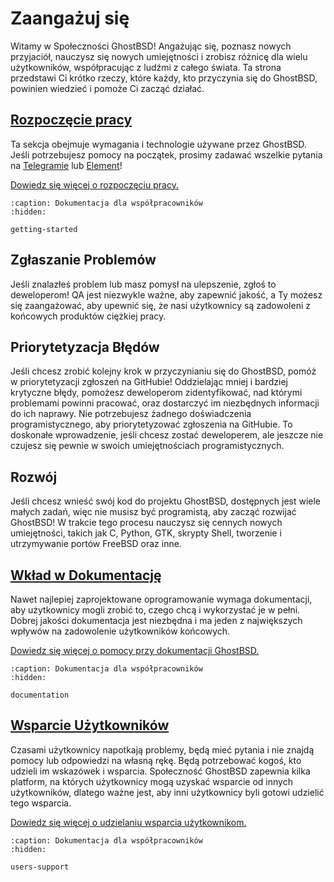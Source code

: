 Zaangażuj się
=============

Witamy w Społeczności GhostBSD! Angażując się, poznasz nowych przyjaciół, nauczysz się nowych umiejętności i zrobisz różnicę dla wielu użytkowników, współpracując z ludźmi z całego świata. Ta strona przedstawi Ci krótko rzeczy, które każdy, kto przyczynia się do GhostBSD, powinien wiedzieć i pomoże Ci zacząć działać.

## [Rozpoczęcie pracy](getting-started.md)

Ta sekcja obejmuje wymagania i technologie używane przez GhostBSD. Jeśli potrzebujesz pomocy na początek, prosimy zadawać wszelkie pytania na [Telegramie](https://t.me/ghostbsd) lub [Element](https://app.element.io/#/room/#ghostbsd:matrix.org)!

[Dowiedz się więcej o rozpoczęciu pracy.](getting-started.md)

```{toctree}
:caption: Dokumentacja dla współpracowników
:hidden:

getting-started
```

## Zgłaszanie Problemów
Jeśli znalazłeś problem lub masz pomysł na ulepszenie, zgłoś to deweloperom! QA jest niezwykle ważne, aby zapewnić jakość, a Ty możesz się zaangażować, aby upewnić się, że nasi użytkownicy są zadowoleni z końcowych produktów ciężkiej pracy.

## Priorytetyzacja Błędów
Jeśli chcesz zrobić kolejny krok w przyczynianiu się do GhostBSD, pomóż w priorytetyzacji zgłoszeń na GitHubie! Oddzielając mniej i bardziej krytyczne błędy, pomożesz deweloperom zidentyfikować, nad którymi problemami powinni pracować, oraz dostarczyć im niezbędnych informacji do ich naprawy. Nie potrzebujesz żadnego doświadczenia programistycznego, aby priorytetyzować zgłoszenia na GitHubie. To doskonałe wprowadzenie, jeśli chcesz zostać deweloperem, ale jeszcze nie czujesz się pewnie w swoich umiejętnościach programistycznych.

## Rozwój
Jeśli chcesz wnieść swój kod do projektu GhostBSD, dostępnych jest wiele małych zadań, więc nie musisz być programistą, aby zacząć rozwijać GhostBSD! W trakcie tego procesu nauczysz się cennych nowych umiejętności, takich jak C, Python, GTK, skrypty Shell, tworzenie i utrzymywanie portów FreeBSD oraz inne.

## [Wkład w Dokumentację](documentation.md)
Nawet najlepiej zaprojektowane oprogramowanie wymaga dokumentacji, aby użytkownicy mogli zrobić to, czego chcą i wykorzystać je w pełni. Dobrej jakości dokumentacja jest niezbędna i ma jeden z największych wpływów na zadowolenie użytkowników końcowych.

[Dowiedz się więcej o pomocy przy dokumentacji GhostBSD.](documentation.md)

```{toctree}
:caption: Dokumentacja dla współpracowników
:hidden:

documentation
```

## [Wsparcie Użytkowników](users-support.md)
Czasami użytkownicy napotkają problemy, będą mieć pytania i nie znajdą pomocy lub odpowiedzi na własną rękę. Będą potrzebować kogoś, kto udzieli im wskazówek i wsparcia. Społeczność GhostBSD zapewnia kilka platform, na których użytkownicy mogą uzyskać wsparcie od innych użytkowników, dlatego ważne jest, aby inni użytkownicy byli gotowi udzielić tego wsparcia.

[Dowiedz się więcej o udzielaniu wsparcia użytkownikom.](users-support.md)

```{toctree}
:caption: Dokumentacja dla współpracowników
:hidden:

users-support
```